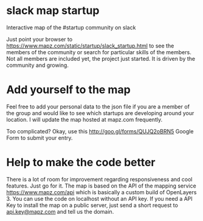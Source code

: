 # slack map startup
Interactive map of the #startup community on slack

Just point your browser to https://www.mapz.com/static/startup/slack_startup.html to see the members of the community or search for particular skills of the members. Not all members are included yet, the project just started. It is driven by the community and growing.

# Add yourself to the map

Feel free to add your personal data to the json file if you are a member of the group and would like to see which startups are developing around your location. I will update the map hosted at mapz.com frequently.

Too complicated? Okay, use this http://goo.gl/forms/QUJQ2oBRN5 Google Form to submit your entry.

# Help to make the code better

There is a lot of room for improvement regarding responsiveness and cool features. Just go for it. The map is based on the API of the mapping service https://www.mapz.com/api which is basically a custom build of OpenLayers 3. You can use the code on localhost without an API key. If you need a API Key to install the map on a public server, just send a short request to api.key@mapz.com and tell us the domain.
